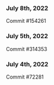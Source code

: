 ### July 8th, 2022

Commit #154261

### July 5th, 2022

Commit #314353


### July 4th, 2022

Commit #72281
